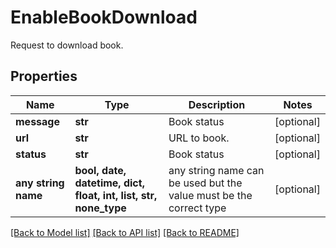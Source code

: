 # EnableBookDownload

Request to download book.

## Properties
Name | Type | Description | Notes
------------ | ------------- | ------------- | -------------
**message** | **str** | Book status | [optional] 
**url** | **str** | URL to book. | [optional] 
**status** | **str** | Book status | [optional] 
**any string name** | **bool, date, datetime, dict, float, int, list, str, none_type** | any string name can be used but the value must be the correct type | [optional]

[[Back to Model list]](../README.md#documentation-for-models) [[Back to API list]](../README.md#documentation-for-api-endpoints) [[Back to README]](../README.md)


